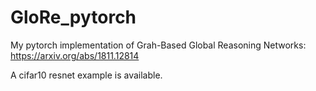 # GloRe_pytorch
My pytorch implementation of Grah-Based Global Reasoning Networks: https://arxiv.org/abs/1811.12814

A cifar10 resnet example is available.
